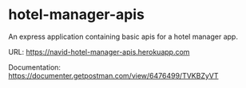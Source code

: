 # hotel-manager-apis

An express application containing basic apis for a hotel manager app.

URL: https://navid-hotel-manager-apis.herokuapp.com

Documentation: https://documenter.getpostman.com/view/6476499/TVKBZyVT